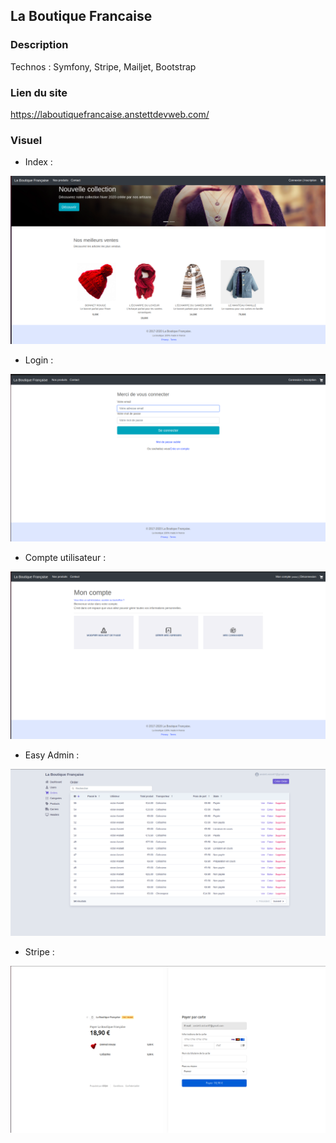 ## La Boutique Francaise

### Description

Technos : Symfony, Stripe, Mailjet, Bootstrap


### Lien du site

https://laboutiquefrancaise.anstettdevweb.com/

### Visuel 

- Index :

![index](/Documentation/Dhome.png)

- Login  : 

![login](/Documentation/Dlogin.png)

- Compte utilisateur  : 

![User](/Documentation/Dcompte.png)

- Easy Admin : 

![Easy Admin](/Documentation/Deasyadmin.png)

- Stripe : 

![Stripe](/Documentation/Dstripe.png)